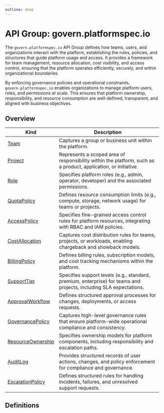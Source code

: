 ```yaml
---
outline: deep
---
```


# API Group: govern.platformspec.io
The `govern.platformspec.io` API Group defines how teams, users, and organizations interact with the platform, establishing the rules, policies, and structures that guide platform usage and access.  It provides a framework for team management, resource allocation, cost visibility, and access control, ensuring that the platform operates efficiently, securely, and within organizational boundaries.

By enforcing governance policies and operational constraints, `govern.platformspec.io` enables organizations to manage platform users, roles, and permissions at scale.  This ensures that platform ownership, responsibility, and resource consumption are well-defined, transparent, and aligned with business objectives.

## Overview
| Kind | Description |
| --- | --- |
| [Team](#team) | Captures a group or business unit within the platform. |
| [Project](#project) | Represents a scoped area of responsibility within the platform, such as a product, application, or initiative. |
| [Role](#role) | Specifies platform roles (e.g., admin, operator, developer) and the associated permissions. |
| [QuotaPolicy](#quotapolicy) | Defines resource consumption limits (e.g., compute, storage, network usage) for teams or projects. |
| [AccessPolicy](#accesspolicy) | Specifies fine-grained access control rules for platform resources, integrating with RBAC and IAM policies. |
| [CostAllocation](#costallocation) | Captures cost distribution rules for teams, projects, or workloads, enabling chargeback and showback models. |
| [BillingPolicy](#billingpolicy) | Defines billing rules, subscription models, and cost tracking mechanisms within the platform. |
| [SupportTier](#supporttier) | Specifies support levels (e.g., standard, premium, enterprise) for teams and projects, including SLA expectations. |
| [ApprovalWorkflow](#approvalworkflow) | Defines structured approval processes for changes, deployments, or access requests. |
| [GovernancePolicy](#governancepolicy) | Captures high-level governance rules that ensure platform-wide operational compliance and consistency. |
| [ResourceOwnership](#resourceownership) | Specifies ownership models for platform components, including responsibility and escalation paths. |
| [AuditLog](#auditlog) | Provides structured records of user actions, changes, and policy enforcement for compliance and governance. |
| [EscalationPolicy](#escalationpolicy) | Defines structured rules for handling incidents, failures, and unresolved support requests. |

## Definitions

